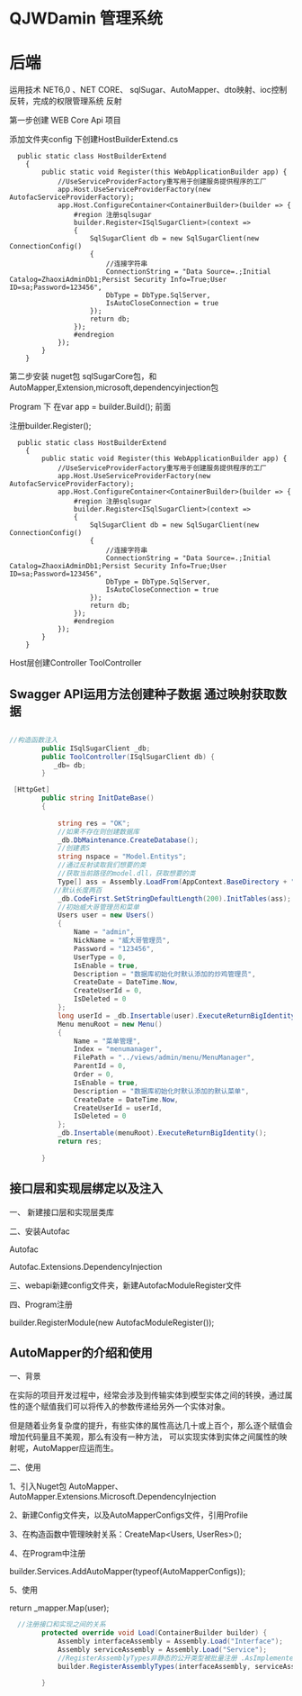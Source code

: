 # QJWDamin 管理系统

# 后端

运用技术 NET6,0 、NET CORE、 sqlSugar、AutoMapper、dto映射、ioc控制反转，完成的权限管理系统 反射



第一步创建 WEB Core Api 项目

添加文件夹config 下创建HostBuilderExtend.cs 

```
  public static class HostBuilderExtend
    {
        public static void Register(this WebApplicationBuilder app) {
            //UseServiceProviderFactory重写用于创建服务提供程序的工厂
            app.Host.UseServiceProviderFactory(new AutofacServiceProviderFactory);
            app.Host.ConfigureContainer<ContainerBuilder>(builder => {
                #region 注册sqlsugar
                builder.Register<ISqlSugarClient>(context =>
                {
                    SqlSugarClient db = new SqlSugarClient(new ConnectionConfig()
                    {
                        //连接字符串
                        ConnectionString = "Data Source=.;Initial Catalog=ZhaoxiAdminDb1;Persist Security Info=True;User ID=sa;Password=123456",
                        DbType = DbType.SqlServer,
                        IsAutoCloseConnection = true
                    });
                    return db;
                });
                #endregion
            });
        }
    }
```



第二步安装 nuget包 sqlSugarCore包，和AutoMapper,Extension,microsoft,dependencyinjection包

Program 下 在var app = builder.Build(); 前面

 注册builder.Register();

```
  public static class HostBuilderExtend
    {
        public static void Register(this WebApplicationBuilder app) {
            //UseServiceProviderFactory重写用于创建服务提供程序的工厂
            app.Host.UseServiceProviderFactory(new AutofacServiceProviderFactory);
            app.Host.ConfigureContainer<ContainerBuilder>(builder => {
                #region 注册sqlsugar
                builder.Register<ISqlSugarClient>(context =>
                {
                    SqlSugarClient db = new SqlSugarClient(new ConnectionConfig()
                    {
                        //连接字符串
                        ConnectionString = "Data Source=.;Initial Catalog=ZhaoxiAdminDb1;Persist Security Info=True;User ID=sa;Password=123456",
                        DbType = DbType.SqlServer,
                        IsAutoCloseConnection = true
                    });
                    return db;
                });
                #endregion
            });
        }
    }
```

Host层创建Controller ToolController

## Swagger API运用方法创建种子数据 通过映射获取数据

```c#

//构造函数注入
        public ISqlSugarClient _db;
        public ToolController(ISqlSugarClient db) { 
           _db= db;
        }

 [HttpGet]
        public string InitDateBase()
        {
          
            string res = "OK";
            //如果不存在则创建数据库
            _db.DbMaintenance.CreateDatabase();
            //创建表S
            string nspace = "Model.Entitys";
            //通过反射读取我们想要的类
            //获取当前路径的model.dll，获取想要的类
            Type[] ass = Assembly.LoadFrom(AppContext.BaseDirectory + "Model.dll").GetTypes().Where(p => p.Namespace == nspace).ToArray();
           //默认长度两百
            _db.CodeFirst.SetStringDefaultLength(200).InitTables(ass);
            //初始威大哥管理员和菜单
            Users user = new Users()
            {
                Name = "admin",
                NickName = "威大哥管理员",
                Password = "123456",
                UserType = 0,
                IsEnable = true,
                Description = "数据库初始化时默认添加的炒鸡管理员",
                CreateDate = DateTime.Now,
                CreateUserId = 0,
                IsDeleted = 0
            };
            long userId = _db.Insertable(user).ExecuteReturnBigIdentity();
            Menu menuRoot = new Menu()
            {
                Name = "菜单管理",
                Index = "menumanager",
                FilePath = "../views/admin/menu/MenuManager",
                ParentId = 0,
                Order = 0,
                IsEnable = true,
                Description = "数据库初始化时默认添加的默认菜单",
                CreateDate = DateTime.Now,
                CreateUserId = userId,
                IsDeleted = 0
            };
            _db.Insertable(menuRoot).ExecuteReturnBigIdentity();
            return res;
          
        }
```

## 接口层和实现层绑定以及注入

一、 新建接口层和实现层类库

二、安装Autofac

Autofac

Autofac.Extensions.DependencyInjection

三、webapi新建config文件夹，新建AutofacModuleRegister文件

四、Program注册 

builder.RegisterModule(new AutofacModuleRegister());

## AutoMapper的介绍和使用

一、背景



  在实际的项目开发过程中，经常会涉及到传输实体到模型实体之间的转换，通过属性的逐个赋值我们可以将传入的参数传递给另外一个实体对象。

  但是随着业务复杂度的提升，有些实体的属性高达几十或上百个，那么逐个赋值会增加代码量且不美观，那么有没有一种方法， 可以实现实体到实体之间属性的映射呢，AutoMapper应运而生。



二、使用



  1、引入Nuget包 AutoMapper、AutoMapper.Extensions.Microsoft.DependencyInjection

  2、新建Config文件夹，以及AutoMapperConfigs文件，引用Profile

  3、在构造函数中管理映射关系：CreateMap<Users, UserRes>();

  4、在Program中注册

  builder.Services.AddAutoMapper(typeof(AutoMapperConfigs));

  5、使用

  return _mapper.Map<UserRes>(user);

```c#
  //注册接口和实现之间的关系
        protected override void Load(ContainerBuilder builder) {
            Assembly interfaceAssembly = Assembly.Load("Interface");
            Assembly serviceAssembly = Assembly.Load("Service");
            //RegisterAssemblyTypes非静态的公开类型被批量注册 .AsImplementedInterfaces()  是以接口方式进行注入,注入这些类的所有的公共接口作为服务
            builder.RegisterAssemblyTypes(interfaceAssembly, serviceAssembly).AsImplementedInterfaces();

        }
```

